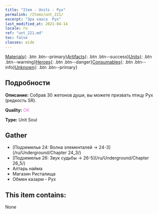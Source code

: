 ```yaml
---
title: "Item - Units - Рух"
permalink: /Items/unt_221/
excerpt: "Эра хаоса  Рух"
last_modified_at: 2021-04-14
locale: ru
ref: "unt_221.md"
toc: false
classes: wide
---
```

 [Materials](/ru/Items/){: .btn .btn--primary}[Artifacts](/ru/Items/Artifacts/){: .btn .btn--success}[Units](/ru/Items/Units/){: .btn .btn--warning}[Heroes](/ru/Items/Heroes/){: .btn .btn--danger}[Consumables](/ru/Items/Consumables/){: .btn .btn--info}[Unknown](/ru/Items/Unknown/){: .btn .btn--primary}

## Подробности
 **Описание:** Собрав 30 жетонов души, вы можете призвать птицу Рух (редкость SR).

 **Quality:** <span style="color: #DA70D6">OK</span>

 **Type:** Unit Soul

## Gather

*    [Подземелье 24: Волна элементалей -> 24-3](/ru/Underground/Chapter 24_3/) 
*    [Подземелье 26: Звук судьбы -> 26-5](/ru/Underground/Chapter 26_5/) 
*    Алтарь найма 
*    Магазин Ристалища 
*    Обмен казарм - Рух 

## This item contains:

  None

